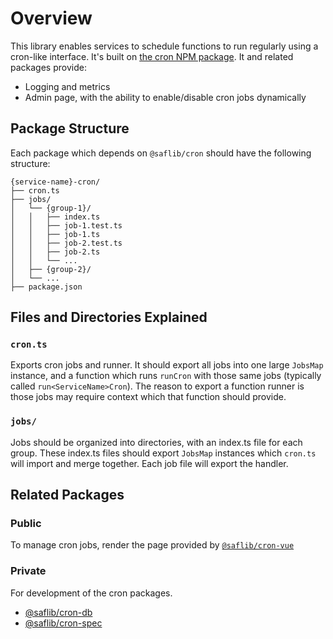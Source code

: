 # Overview

This library enables services to schedule functions to run regularly using a cron-like interface. It's built on [the cron NPM package](https://www.npmjs.com/package/cron). It and related packages provide:

* Logging and metrics
* Admin page, with the ability to enable/disable cron jobs dynamically

## Package Structure

Each package which depends on `@saflib/cron` should have the following structure:

```
{service-name}-cron/
├── cron.ts
├── jobs/
│   └── {group-1}/
│   │   ├── index.ts
│   │   ├── job-1.test.ts
│   │   ├── job-1.ts
│   │   ├── job-2.test.ts
│   │   ├── job-2.ts
│   │   └── ...
│   ├── {group-2}/
│   └── ...
├── package.json
```

## Files and Directories Explained

### `cron.ts`

Exports cron jobs and runner. It should export all jobs into one large `JobsMap` instance, and a function which runs `runCron` with those same jobs (typically called `run<ServiceName>Cron`). The reason to export a function runner is those jobs may require context which that function should provide.

### `jobs/`

Jobs should be organized into directories, with an index.ts file for
each group. These index.ts files should export `JobsMap` instances
which `cron.ts` will import and merge together. Each job file will
export the handler.

## Related Packages

### Public

To manage cron jobs, render the page provided by [`@saflib/cron-vue`](../../cron-vue/docs/overview.md)

### Private

For development of the cron packages.

* [@saflib/cron-db](../../cron-db/docs/ref/index.md)
* [@saflib/cron-spec](../../cron-spec/docs/ref/index.md)